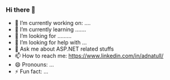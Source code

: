 ### Hi there 👋


- 🔭 I’m currently working on: ....
- 🌱 I’m currently learning .......
- 👯 I’m looking for .........
- 🤔 I’m looking for help with ...
- 💬 Ask me about ASP.NET related stuffs
- 📫 How to reach me: https://www.linkedin.com/in/adnatull/
- 😄 Pronouns: ...
- ⚡ Fun fact: ...

